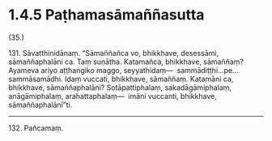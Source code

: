 

# 1.4.5 Paṭhamasāmaññasutta




(35.)

131\. Sāvatthinidānaṃ. “Sāmaññañca vo, bhikkhave, desessāmi, sāmaññaphalāni ca. Taṃ suṇātha. Katamañca, bhikkhave, sāmaññaṃ? Ayameva ariyo aṭṭhaṅgiko maggo, seyyathidaṃ—  sammādiṭṭhi…pe…  sammāsamādhi. Idaṃ vuccati, bhikkhave, sāmaññaṃ. Katamāni ca, bhikkhave, sāmaññaphalāni? Sotāpattiphalaṃ, sakadāgāmiphalaṃ, anāgāmiphalaṃ, arahattaphalaṃ—  imāni vuccanti, bhikkhave, sāmaññaphalānī”ti.

---

132\. Pañcamaṃ.





